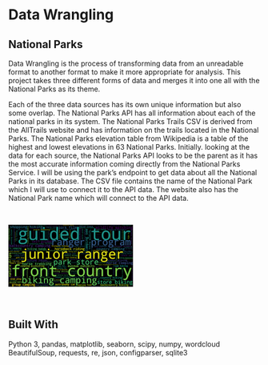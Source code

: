 # Data Wrangling

## National Parks

Data Wrangling is the process of transforming data from an unreadable format to another format to make it more appropriate for analysis.  This project takes three different forms of data and merges it into one all with the National Parks as its theme.

Each of the three data sources has its own unique information but also some overlap. The National Parks API has all information about each of the national parks in its system. The National Parks Trails CSV is derived from the AllTrails website and has information on the trails located in the National Parks. The National Parks elevation table from Wikipedia is a table of the highest and lowest elevations in 63 National Parks. Initially. looking at the data for each source, the National Parks API looks to be the parent as it has the most accurate information coming directly from the National Parks Service. I will be using the park’s endpoint to get data about all the National Parks in its database. The CSV file contains the name of the National Park which I will use to connect it to the API data. The website also has the National Park name which will connect to the API data.

<br />

![Data Wrangling](./data/readme/data_wrangling.png)

<br />

## Built With
Python 3, pandas, matplotlib, seaborn, scipy, numpy, wordcloud BeautifulSoup, requests, re, json, configparser, sqlite3
